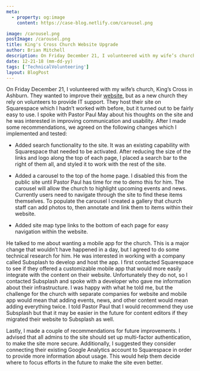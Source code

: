 ```yaml
---
meta:
  - property: og:image
    content: https://case-blog.netlify.com/carousel.png

image: /carousel.png
postImage: /carousel.png
title: King's Cross Church Website Upgrade
author: Brian Mitchell
description: On Friday December 21, I volunteered with my wife’s church, King’s Cross in Ashburn. They wanted to improve their website (kingscrossva.org), but as a new church they rely on volunteers to provide IT support. They host their site on Squarespace which I hadn’t worked with before, but it turned out to be fairly easy to use.
date: 12-21-18 (mm-dd-yy)
tags: ['TechnicalVolunteering']
layout: BlogPost
---
```


On Friday December 21, I volunteered with my wife’s church, King’s Cross in Ashburn. They wanted to improve their <a href="https://www.kingscrossva.org/" target="_blank">website</a>, but as a new church they rely on volunteers to provide IT support. They host their site on Squarespace which I hadn’t worked with before, but it turned out to be fairly easy to use. I spoke with Pastor Paul May about his thoughts on the site and he was interested in improving communication and usability. After I made some recommendations, we agreed on the following changes which I implemented and tested:

- Added search functionality to the site. It was an existing capability with Squarespace that needed to be activated. After reducing the size of the links and logo along the top of each page, I placed a search bar to the right of them all, and styled it to work with the rest of the site.

- Added a carousel to the top of the home page. I disabled this from the public site until Pastor Paul has time for me to demo this for him. The carousel will allow the church to highlight upcoming events and news. Currently users need to navigate through the site to find these items themselves. To populate the carousel I created a gallery that church staff can add photos to, then annotate and link them to items within their website.

- Added site map type links to the bottom of each page for easy navigation within the website.

He talked to me about wanting a mobile app for the church. This is a major change that wouldn’t have happened in a day, but I agreed to do some technical research for him. He was interested in working with a company called Subsplash to develop and host the app. I first contacted Squarespace to see if they offered a customizable mobile app that would more easily integrate with the content on their website. Unfortunately they do not, so I contacted Subsplash and spoke with a developer who gave me information about their infrastructure. I was happy with what he told me, but the challenge for the church with separate companies for website and mobile app would mean that adding events, news, and other content would mean adding everything twice. I told Pastor Paul that I would recommend they use Subsplash but that it may be easier in the future for content editors if they migrated their website to Subsplash as well.

Lastly, I made a couple of recommendations for future improvements. I advised that all admins to the site should set up multi-factor authentication, to make the site more secure. Additionally, I suggested they consider connecting their existing Google Analytics account to Squarespace in order to provide more information about usage. This would help them decide where to focus efforts in the future to make the site even better.
